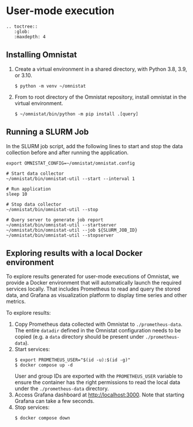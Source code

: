 # User-mode execution

```eval_rst
.. toctree::
   :glob:
   :maxdepth: 4
```

## Installing Omnistat

1. Create a virtual environment in a shared directory, with Python 3.8, 3.9,
   or 3.10.
   ```
   $ python -m venv ~/omnistat
   ```

2. From to root directory of the Omnistat repository, install omnistat in
   the virtual environment.
   ```
   $ ~/omnistat/bin/python -m pip install .[query]
   ```

## Running a SLURM Job

In the SLURM job script, add the following lines to start and stop the data
collection before and after running the application.

```
export OMNISTAT_CONFIG=~/omnistat/omnistat.config

# Start data collector
~/omnistat/bin/omnistat-util --start --interval 1

# Run application
sleep 10

# Stop data collector
~/omnistat/bin/omnistat-util --stop

# Query server to generate job report
~/omnistat/bin/omnistat-util --startserver
~/omnistat/bin/omnistat-util --job ${SLURM_JOB_ID}
~/omnistat/bin/omnistat-util --stopserver
```

## Exploring results with a local Docker environment

To explore results generated for user-mode executions of Omnistat, we provide
a Docker environment that will automatically launch the required services
locally. That includes Prometheus to read and query the stored data, and
Grafana as visualization platform to display time series and other metrics.

To explore results:

1. Copy Prometheus data collected with Omnistat to `./prometheus-data`. The
   entire `datadir` defined in the Omnistat configuration needs to be copied
   (e.g. a `data` directory should be present under `./prometheus-data`).
2. Start services:
   ```
   $ export PROMETHEUS_USER="$(id -u):$(id -g)"
   $ docker compose up -d
   ```
   User and group IDs are exported with the `PROMETHEUS_USER` variable to ensure
   the container has the right permissions to read the local data under the
   `./prometheus-data` directory.
4. Access Grafana dashboard at [http://localhost:3000](http://localhost:3000).
   Note that starting Grafana can take a few seconds.
5. Stop services:
   ```
   $ docker compose down
   ```

